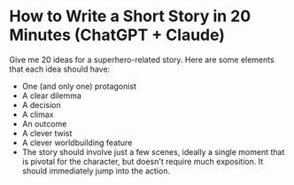 # How to Write a Short Story in 20 Minutes (ChatGPT + Claude)

Give me 20 ideas for a superhero-related story. Here are some elements that each idea should have:

- One (and only one) protagonist
- A clear dilemma
- A decision
- A climax
- An outcome
- A clever twist
- A clever worldbuilding feature
- The story should involve just a few scenes, ideally a single moment that is pivotal for the character, but doesn't require much exposition. It should immediately jump into the action.
